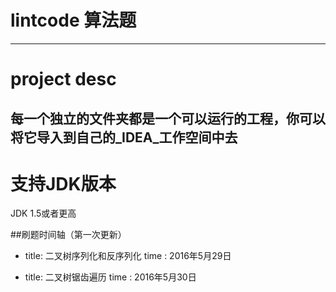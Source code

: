 # lintcode 算法题
----

# project desc

## 每一个独立的文件夹都是一个可以运行的工程，你可以将它导入到自己的_IDEA_工作空间中去 


# 支持JDK版本
   
   JDK 1.5或者更高

##刷题时间轴（第一次更新）

* title: 二叉树序列化和反序列化
  time : 2016年5月29日

* title: 二叉树锯齿遍历
  time : 2016年5月30日
